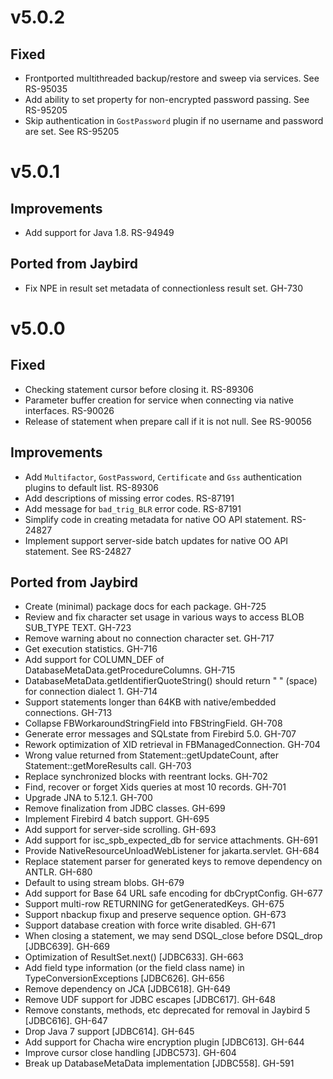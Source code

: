 # v5.0.2

## Fixed

* Frontported multithreaded backup/restore and sweep via services. See RS-95035
* Add ability to set property for non-encrypted password passing. See RS-95205
* Skip authentication in `GostPassword` plugin if no username and password are set. See RS-95205

# v5.0.1

## Improvements

* Add support for Java 1.8. RS-94949


## Ported from Jaybird

* Fix NPE in result set metadata of connectionless result set. GH-730


# v5.0.0

## Fixed

* Checking statement cursor before closing it. RS-89306
* Parameter buffer creation for service when connecting via native interfaces. RS-90026
* Release of statement when prepare call if it is not null. See RS-90056


## Improvements

* Add `Multifactor`, `GostPassword`, `Certificate` and `Gss` authentication plugins to default list. RS-89306
* Add descriptions of missing error codes. RS-87191
* Add message for `bad_trig_BLR` error code. RS-87191
* Simplify code in creating metadata for native OO API statement. RS-24827
* Implement support server-side batch updates for native OO API statement. See RS-24827


## Ported from Jaybird

* Create (minimal) package docs for each package. GH-725
* Review and fix character set usage in various ways to access BLOB SUB_TYPE TEXT. GH-723
* Remove warning about no connection character set. GH-717
* Get execution statistics. GH-716
* Add support for COLUMN_DEF of DatabaseMetaData.getProcedureColumns. GH-715
* DatabaseMetaData.getIdentifierQuoteString() should return " " (space) for connection dialect 1. GH-714
* Support statements longer than 64KB with native/embedded connections. GH-713
* Collapse FBWorkaroundStringField into FBStringField. GH-708
* Generate error messages and SQLstate from Firebird 5.0. GH-707
* Rework optimization of XID retrieval in FBManagedConnection. GH-704
* Wrong value returned from Statement::getUpdateCount, after Statement::getMoreResults call. GH-703
* Replace synchronized blocks with reentrant locks. GH-702
* Find, recover or forget Xids queries at most 10 records. GH-701
* Upgrade JNA to 5.12.1. GH-700
* Remove finalization from JDBC classes. GH-699
* Implement Firebird 4 batch support. GH-695
* Add support for server-side scrolling. GH-693
* Add support for isc_spb_expected_db for service attachments. GH-691
* Provide NativeResourceUnloadWebListener for jakarta.servlet. GH-684
* Replace statement parser for generated keys to remove dependency on ANTLR. GH-680
* Default to using stream blobs. GH-679
* Add support for Base 64 URL safe encoding for dbCryptConfig. GH-677
* Support multi-row RETURNING for getGeneratedKeys. GH-675
* Support nbackup fixup and preserve sequence option. GH-673
* Support database creation with force write disabled. GH-671
* When closing a statement, we may send DSQL_close before DSQL_drop [JDBC639]. GH-669
* Optimization of ResultSet.next() [JDBC633]. GH-663
* Add field type information (or the field class name) in TypeConversionExceptions [JDBC626]. GH-656
* Remove dependency on JCA [JDBC618]. GH-649
* Remove UDF support for JDBC escapes [JDBC617]. GH-648
* Remove constants, methods, etc deprecated for removal in Jaybird 5 [JDBC616]. GH-647
* Drop Java 7 support [JDBC614]. GH-645
* Add support for Chacha wire encryption plugin [JDBC613]. GH-644
* Improve cursor close handling [JDBC573]. GH-604
* Break up DatabaseMetaData implementation [JDBC558]. GH-591

